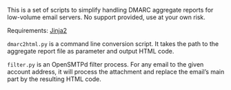 This is a set of scripts to simplify handling DMARC aggregate reports for low-volume email servers. No support provided, use at your own risk.

Requirements: [Jinja2](https://jinja.palletsprojects.com/intro/#installation)

`dmarc2html.py` is a command line conversion script. It takes the path to the aggregate report file as parameter and output HTML code.

`filter.py` is an OpenSMTPd filter process. For any email to the given account address, it will process the attachment and replace the email’s main part by the resulting HTML code.